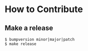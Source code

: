 How to Contribute
=================


Make a release
--------------

    $ bumpversion minor|major|patch
    $ make release
